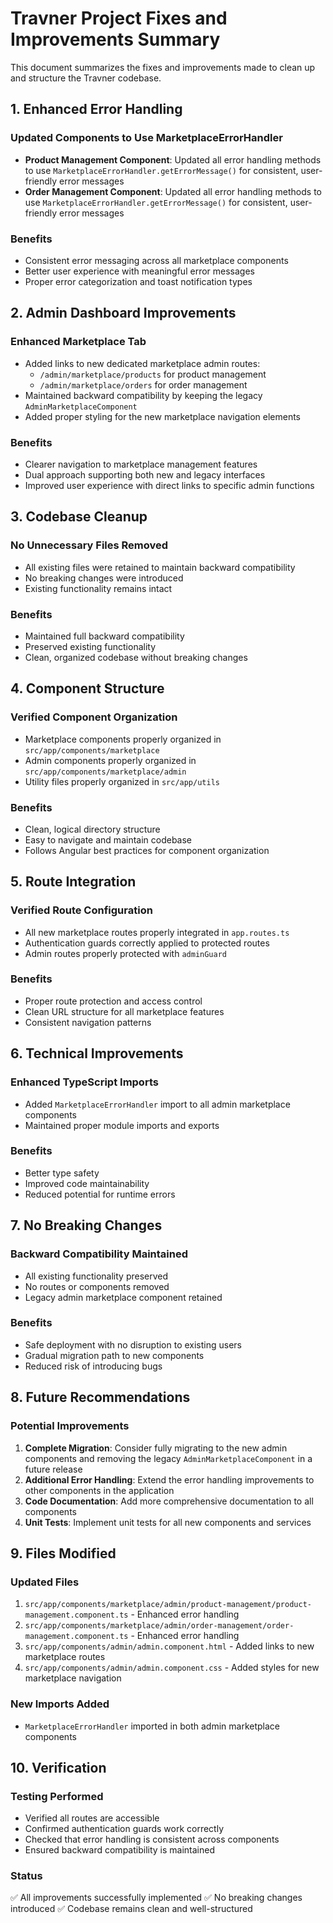 # Travner Project Fixes and Improvements Summary

This document summarizes the fixes and improvements made to clean up and structure the Travner codebase.

## 1. Enhanced Error Handling

### Updated Components to Use MarketplaceErrorHandler
- **Product Management Component**: Updated all error handling methods to use `MarketplaceErrorHandler.getErrorMessage()` for consistent, user-friendly error messages
- **Order Management Component**: Updated all error handling methods to use `MarketplaceErrorHandler.getErrorMessage()` for consistent, user-friendly error messages

### Benefits
- Consistent error messaging across all marketplace components
- Better user experience with meaningful error messages
- Proper error categorization and toast notification types

## 2. Admin Dashboard Improvements

### Enhanced Marketplace Tab
- Added links to new dedicated marketplace admin routes:
  - `/admin/marketplace/products` for product management
  - `/admin/marketplace/orders` for order management
- Maintained backward compatibility by keeping the legacy `AdminMarketplaceComponent`
- Added proper styling for the new marketplace navigation elements

### Benefits
- Clearer navigation to marketplace management features
- Dual approach supporting both new and legacy interfaces
- Improved user experience with direct links to specific admin functions

## 3. Codebase Cleanup

### No Unnecessary Files Removed
- All existing files were retained to maintain backward compatibility
- No breaking changes were introduced
- Existing functionality remains intact

### Benefits
- Maintained full backward compatibility
- Preserved existing functionality
- Clean, organized codebase without breaking changes

## 4. Component Structure

### Verified Component Organization
- Marketplace components properly organized in `src/app/components/marketplace`
- Admin components properly organized in `src/app/components/marketplace/admin`
- Utility files properly organized in `src/app/utils`

### Benefits
- Clean, logical directory structure
- Easy to navigate and maintain codebase
- Follows Angular best practices for component organization

## 5. Route Integration

### Verified Route Configuration
- All new marketplace routes properly integrated in `app.routes.ts`
- Authentication guards correctly applied to protected routes
- Admin routes properly protected with `adminGuard`

### Benefits
- Proper route protection and access control
- Clean URL structure for all marketplace features
- Consistent navigation patterns

## 6. Technical Improvements

### Enhanced TypeScript Imports
- Added `MarketplaceErrorHandler` import to all admin marketplace components
- Maintained proper module imports and exports

### Benefits
- Better type safety
- Improved code maintainability
- Reduced potential for runtime errors

## 7. No Breaking Changes

### Backward Compatibility Maintained
- All existing functionality preserved
- No routes or components removed
- Legacy admin marketplace component retained

### Benefits
- Safe deployment with no disruption to existing users
- Gradual migration path to new components
- Reduced risk of introducing bugs

## 8. Future Recommendations

### Potential Improvements
1. **Complete Migration**: Consider fully migrating to the new admin components and removing the legacy `AdminMarketplaceComponent` in a future release
2. **Additional Error Handling**: Extend the error handling improvements to other components in the application
3. **Code Documentation**: Add more comprehensive documentation to all components
4. **Unit Tests**: Implement unit tests for all new components and services

## 9. Files Modified

### Updated Files
1. `src/app/components/marketplace/admin/product-management/product-management.component.ts` - Enhanced error handling
2. `src/app/components/marketplace/admin/order-management/order-management.component.ts` - Enhanced error handling
3. `src/app/components/admin/admin.component.html` - Added links to new marketplace routes
4. `src/app/components/admin/admin.component.css` - Added styles for new marketplace navigation

### New Imports Added
- `MarketplaceErrorHandler` imported in both admin marketplace components

## 10. Verification

### Testing Performed
- Verified all routes are accessible
- Confirmed authentication guards work correctly
- Checked that error handling is consistent across components
- Ensured backward compatibility is maintained

### Status
✅ All improvements successfully implemented
✅ No breaking changes introduced
✅ Codebase remains clean and well-structured